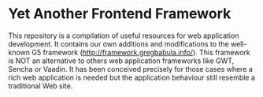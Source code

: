 Yet Another Frontend Framework
====
This repository is a compilation of useful resources for web application development. It contains our own additions and modifications to the well-known G5 framework (http://framework.gregbabula.info/). This framework is NOT an alternative to others web application frameworks like GWT, Sencha or Vaadin. It has been conceived precisely for those cases where a rich web application is needed but the application behaviour still resemble a traditional Web site.    

